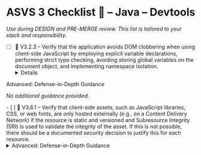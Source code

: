 # ASVS 3 Checklist 🔴 – Java – Devtools

_Use during DESIGN and PRE-MERGE review. This list is tailored to your stack and responsibility._

- [ ] 🔴 V3.2.3 – Verify that the application avoids DOM clobbering when using client-side JavaScript by employing explicit variable declarations, performing strict type checking, avoiding storing global variables on the document object, and implementing namespace isolation.
  <details>
<summary>Advanced: Defense-in-Depth Guidance</summary>

_No additional guidance provided._

</details>
- [ ] 🔴 V3.6.1 – Verify that client-side assets, such as JavaScript libraries, CSS, or web fonts, are only hosted externally (e.g., on a Content Delivery Network) if the resource is static and versioned and Subresource Integrity (SRI) is used to validate the integrity of the asset. If this is not possible, there should be a documented security decision to justify this for each resource.
  <details>
<summary>Advanced: Defense-in-Depth Guidance</summary>

_No additional guidance provided._

</details>
